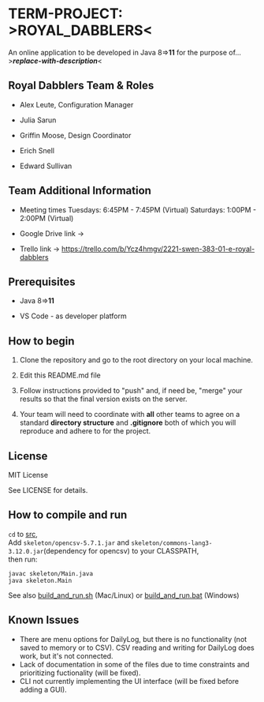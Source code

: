 # TERM-PROJECT: >ROYAL_DABBLERS<

An online application to be developed in Java 8=>**11** for the purpose of...  >**_replace-with-description_**<

##  Royal Dabblers Team & Roles

- Alex Leute, Configuration Manager

- Julia Sarun

- Griffin Moose, Design Coordinator

- Erich Snell

- Edward Sullivan

## Team Additional Information

- Meeting times
     Tuesdays: 6:45PM - 7:45PM (Virtual)
     Saturdays: 1:00PM - 2:00PM (Virtual)

- Google Drive link -> 

- Trello link -> https://trello.com/b/Ycz4hmgv/2221-swen-383-01-e-royal-dabblers

## Prerequisites

- Java 8=>**11**

- VS Code - as developer platform


## How to begin

1. Clone the repository and go to the root directory on your local machine.

2. Edit this README.md file

3. Follow instructions provided to "push" and, if need be, "merge" your results so that the final version exists on the server.

4. Your team will need to coordinate with **all** other teams to agree on a standard **directory structure** and **.gitignore** both of which you will reproduce and adhere to for the project. 



## License
MIT License

See LICENSE for details.


## How to compile and run
`cd` to [src](src),  
Add `skeleton/opencsv-5.7.1.jar` and `skeleton/commons-lang3-3.12.0.jar`(dependency for opencsv) to your CLASSPATH,  
then run:
```
javac skeleton/Main.java
java skeleton.Main
```
See also [build_and_run.sh](build_and_run.sh) (Mac/Linux) or [build_and_run.bat](build_and_run.bat) (Windows)

## Known Issues
- There are menu options for DailyLog, but there is no functionality (not saved to memory or to CSV). CSV reading and writing for DailyLog does work, but it's not connected.
- Lack of documentation in some of the files due to time constraints and prioritizing fuctionality (will be fixed).
- CLI not currently implementing the UI interface (will be fixed before adding a GUI).
